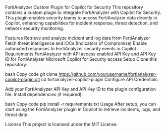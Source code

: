 FortiAnalyzer Custom Plugin for Copilot for Security
This repository contains a custom plugin to integrate FortiAnalyzer with Copilot for Security. This plugin enables security teams to access FortiAnalyzer data directly in Copilot, enhancing capabilities for incident response, threat detection, and network security monitoring.

Features
Retrieve and analyze incident and log data from FortiAnalyzer
Fetch threat intelligence and IOCs (Indicators of Compromise)
Enable automated responses to FortiAnalyzer security events in Copilot
Requirements
FortiAnalyzer with API access enabled
API Key and API Key ID for FortiAnalyzer
Microsoft Copilot for Security access
Setup
Clone this repository:

bash
Copy code
git clone https://github.com/yourusername/fortianalyzer-copilot-plugin.git
cd fortianalyzer-copilot-plugin
Configure API Credentials:

Add your FortiAnalyzer API Key and API Key ID to the plugin configuration file.
Install dependencies (if required):

bash
Copy code
pip install -r requirements.txt
Usage
After setup, you can start using the FortiAnalyzer plugin in Copilot to retrieve incidents, logs, and threat data.

License
This project is licensed under the MIT License.

